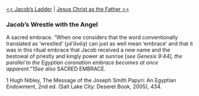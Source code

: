 [<< Jacob’s Ladder](Jacob’s%20Ladder.md)  |  [Jesus Christ as the Father >>](Jesus%20Christ%20as%20the%20Father.md)

### Jacob’s Wrestle with the Angel
A sacred embrace. “When one considers that the word conventionally translated as ‘wrestled’ (*yē’āvēq*) can just as well mean ‘embrace’ and that it was in this ritual embrace that Jacob received a new name and the bestowal of priestly and kingly power at sunrise [*see *Genesis 9:44], the parallel to the Egyptian coronation embrace becomes at once apparent.”1*See also* SACRED EMBRACE.



1 Hugh Nibley, The Message of the Joseph Smith Papyri: An Egyptian Endowment, 2nd ed. (Salt Lake City: Deseret Book, 2005), 434.